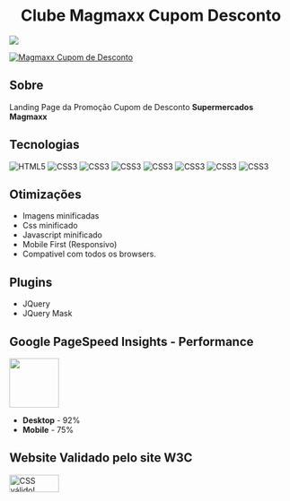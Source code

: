 <h1 align="center"> Clube Magmaxx Cupom Desconto</h1>

<p align="center">

[<img src="https://img.shields.io/badge/🌐%20LIVE%20PREVIEW:-51487f?style=flat-square"/>](https://matheusgomesweb.github.io/clube-magmaxx-cupom-desconto/)

[<img src="https://i.imgur.com/mjRMGiV.png" alt="Magmaxx Cupom de Desconto"/>]()

</p>

## Sobre

Landing Page da Promoção Cupom de Desconto **Supermercados Magmaxx**

## Tecnologias

![HTML5](https://img.icons8.com/color/96/000000/html-5.png)
![CSS3](https://img.icons8.com/color/96/000000/css3.png)
![CSS3](https://img.icons8.com/color/96/000000/javascript.png)
![CSS3](https://img.icons8.com/ios/100/000000/jquery.png)
![CSS3](https://img.icons8.com/color/96/000000/sass.png)
![CSS3](https://cdn.iconscout.com/icon/free/png-64/gulp-1-282455.png)
![CSS3](https://img.icons8.com/color/96/000000/git.png)
![CSS3](https://img.icons8.com/officel/80/000000/media-queries.png)

## Otimizações

- Imagens minificadas
- Css minificado
- Javascript minificado
- Mobile First (Responsivo)
- Compativel com todos os browsers.

## Plugins

- JQuery
- JQuery Mask

## Google PageSpeed Insights - Performance

[<img src="https://www.gstatic.com/images/icons/material/product/2x/pagespeed_64dp.png" style="width:88px;"/>](https://developers.google.com/speed/pagespeed/insights/?hl=pt-br&url=https%3A%2F%2Fmatheusgomesweb.github.io%2Fclube-magmaxx-cupom-desconto%2F&tab=desktop)

- **Desktop** - 92%
- **Mobile** - 75%

## Website Validado pelo site **W3C**

[<img style="border:0;width:88px;height:31px" src="https://jigsaw.w3.org/css-validator/images/vcss-blue" alt="CSS válido!" />](https://jigsaw.w3.org/css-validator/validator?uri=https%3A%2F%2Fmatheusgomesweb.github.io%2Fclube-magmaxx-cupom-desconto%2F&profile=css3svg&usermedium=all&warning=1&vextwarning=&lang=pt-BR)
